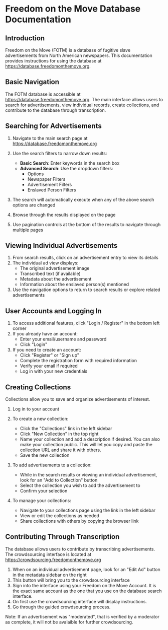 # Freedom on the Move Database Documentation

## Introduction

Freedom on the Move (FOTM) is a database of fugitive slave advertisements from North American newspapers. This documentation provides instructions for using the database at https://database.freedomonthemove.org.

## Basic Navigation

The FOTM database is accessible at https://database.freedomonthemove.org. The main interface allows users to search for advertisements, view individual records, create collections, and contribute to the database through transcription.

## Searching for Advertisements

1. Navigate to the main search page at https://database.freedomonthemove.org
2. Use the search filters to narrow down results:
   - **Basic Search**: Enter keywords in the search box
   - **Advanced Search**: Use the dropdown filters:
     - Options
     - Newspaper Filters
     - Advertisement Filters
     - Enslaved Person Filters

3. The search will automatically execute when any of the above search options are changed
4. Browse through the results displayed on the page
5. Use pagination controls at the bottom of the results to navigate through multiple pages

## Viewing Individual Advertisements

1. From search results, click on an advertisement entry to view its details
2. The individual ad view displays:
   - The original advertisement image
   - Transcribed text (if available)
   - Metadata about the advertisement
   - Information about the enslaved person(s) mentioned
3. Use the navigation options to return to search results or explore related advertisements

## User Accounts and Logging In

1. To access additional features, click "Login / Register" in the bottom left corner
2. If you already have an account:
   - Enter your email/username and password
   - Click "Login"
3. If you need to create an account:
   - Click "Register" or "Sign up"
   - Complete the registration form with required information
   - Verify your email if required
   - Log in with your new credentials

## Creating Collections

Collections allow you to save and organize advertisements of interest.

1. Log in to your account
2. To create a new collection:
   - Click the "Collections" link in the left sidebar
   - Click "New Collection" in the top right
   - Name your collection and add a description if desired. You can also make your collection public. This will let you copy and paste the collection URL and share it with others.
   - Save the new collection

3. To add advertisements to a collection:
   - While in the search results or viewing an individual advertisement, look for an "Add to Collection" button
   - Select the collection you wish to add the advertisement to
   - Confirm your selection

4. To manage your collections:
   - Navigate to your collections page using the link in the left sidebar
   - View or edit the collections as needed
   - Share collections with others by copying the browser link

## Contributing Through Transcription

The database allows users to contribute by transcribing advertisements. The crowdsourcing interface is located at https://crowdsourcing.freedomonthemove.org

1. When on an individual advertisement page, look for an "Edit Ad" button in the metadata sidebar on the right
2. This button will bring you to the crowdsourcing interface
3. Sign into the interface using your Freedom on the Move Account. It is the exact same account as the one that you use on the database search interface.
4. On first use the crowdsourcing interface will display instructions.
5. Go through the guided crowdsourcing process.

Note: If an advertisement was "moderated", that is verified by a moderator as complete, it will not be avalaible for further crowdsourcing.
